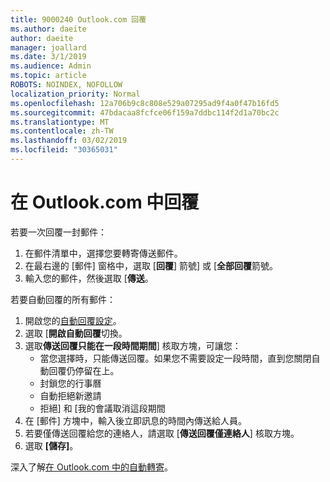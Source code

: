 ```yaml
---
title: 9000240 Outlook.com 回覆
ms.author: daeite
author: daeite
manager: joallard
ms.date: 3/1/2019
ms.audience: Admin
ms.topic: article
ROBOTS: NOINDEX, NOFOLLOW
localization_priority: Normal
ms.openlocfilehash: 12a706b9c8c808e529a07295ad9f4a0f47b16fd5
ms.sourcegitcommit: 47bdacaa8fcfce06f159a7ddbc114f2d1a70bc2c
ms.translationtype: MT
ms.contentlocale: zh-TW
ms.lasthandoff: 03/02/2019
ms.locfileid: "30365031"
---
```

# <a name="replying-in-outlookcom"></a>在 Outlook.com 中回覆

若要一次回覆一封郵件：

1. 在郵件清單中，選擇您要轉寄傳送郵件。
2. 在最右邊的 [郵件] 窗格中，選取 [**回覆**] 箭號] 或 [**全部回覆**箭號。
3. 輸入您的郵件，然後選取 [**傳送**。

若要自動回覆的所有郵件：

1. 開啟您的[自動回覆設定](https://outlook.live.com/mail/options/mail/automaticReplies/automaticRepliesOption)。
2. 選取 [**開啟自動回覆**切換。
3. 選取**傳送回覆只能在一段時間期間**] 核取方塊，可讓您：
    - 當您選擇時，只能傳送回覆。如果您不需要設定一段時間，直到您關閉自動回覆仍停留在上。
    - 封鎖您的行事曆
    - 自動拒絕新邀請
    - 拒絕] 和 [我的會議取消這段期間
4. 在 [郵件] 方塊中，輸入後立即訊息的時間內傳送給人員。
5. 若要僅傳送回覆給您的連絡人，請選取 [**傳送回覆僅連絡人**] 核取方塊。
6. 選取 **[儲存]**。

深入了解[在 Outlook.com 中的自動轉寄](https://support.office.com/article/14614626-9855-48dc-a986-dec81d07b1a0)。